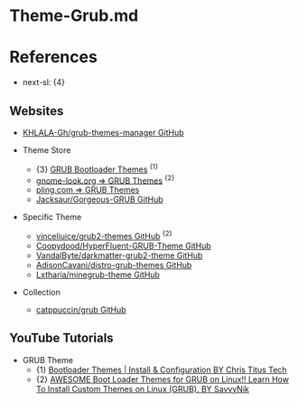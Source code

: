 # Theme-Grub.md

# References

* next-sl: {4}

## Websites

* [KHLALA-Gh/grub-themes-manager GitHub](https://github.com/KHLALA-Gh/grub-themes-manager)

* Theme Store
  * {3} [GRUB Bootloader Themes](https://christitus.com/bootloader-themes/) <sup>{1}</sup>
  * [gnome-look.org => GRUB Themes](https://www.gnome-look.org/browse?cat=109&ord=latest) <sup>{2}</sup>
  * [pling.com => GRUB Themes](https://www.pling.com/browse?cat=109&ord=latest)
  * [Jacksaur/Gorgeous-GRUB GitHub](https://github.com/Jacksaur/Gorgeous-GRUB)

* Specific Theme
  * [vinceliuice/grub2-themes GitHub](https://github.com/vinceliuice/grub2-themes) <sup>{2}</sup>
  * [Coopydood/HyperFluent-GRUB-Theme GitHub](https://github.com/Coopydood/HyperFluent-GRUB-Theme)
  * [VandalByte/darkmatter-grub2-theme GitHub](https://github.com/VandalByte/darkmatter-grub2-theme)
  * [AdisonCavani/distro-grub-themes GitHub](https://github.com/AdisonCavani/distro-grub-themes)
  * [Lxtharia/minegrub-theme GitHub](https://github.com/Lxtharia/minegrub-theme)

* Collection
  * [catppuccin/grub GitHub](https://github.com/catppuccin/grub)

## YouTube Tutorials

* GRUB Theme
  * {1} [Bootloader Themes | Install & Configuration BY Chris Titus Tech](https://www.youtube.com/watch?v=BAyzHP1Cqb0)
  * {2} [AWESOME Boot Loader Themes for GRUB on Linux!! Learn How To Install Custom Themes on Linux (GRUB). BY SavvyNik](https://www.youtube.com/watch?v=nZu0rEgJcXA)
